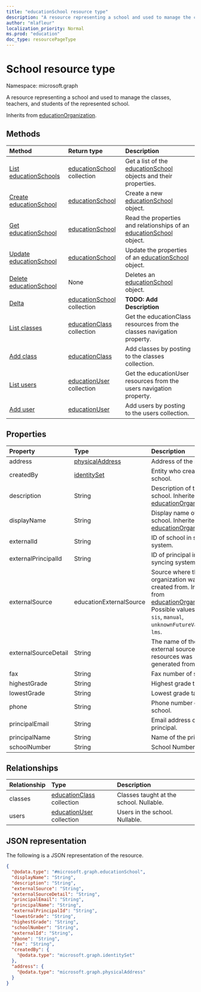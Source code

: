 ```yaml
---
title: "educationSchool resource type"
description: "A resource representing a school and used to manage the classes, teachers, and students of the represented school.  "
author: "mlafleur"
localization_priority: Normal
ms.prod: "education"
doc_type: resourcePageType
---
```


# School resource type

Namespace: microsoft.graph

A resource representing a school and used to manage the classes, teachers, and students of the represented school.

Inherits from [educationOrganization](../resources/educationorganization.md).

## Methods

| Method                                                                       | Return type                                                         | Description                                                                                            |
| :--------------------------------------------------------------------------- | :------------------------------------------------------------------ | :----------------------------------------------------------------------------------------------------- |
| [List educationSchools](../api/educationschool-list.md)                      | [educationSchool](../resources/educationschool.md) collection       | Get a list of the [educationSchool](../resources/educationschool.md) objects and their properties.     |
| [Create educationSchool](../api/educationschool-create.md)                   | [educationSchool](../resources/educationschool.md)                  | Create a new [educationSchool](../resources/educationschool.md) object.                                |
| [Get educationSchool](../api/educationschool-get.md)                         | [educationSchool](../resources/educationschool.md)                  | Read the properties and relationships of an [educationSchool](../resources/educationschool.md) object. |
| [Update educationSchool](../api/educationschool-update.md)                   | [educationSchool](../resources/educationschool.md)                  | Update the properties of an [educationSchool](../resources/educationschool.md) object.                 |
| [Delete educationSchool](../api/educationschool-delete.md)                   | None                                                                | Deletes an [educationSchool](../resources/educationschool.md) object.                                  |
| [Delta](../api/educationschool-delta.md)                                     | [educationSchool](../resources/educationschool.md) collection       | **TODO: Add Description**                                                                              |
| [List classes](../api/educationschool-list-classes.md)                       | [educationClass](../resources/educationclass.md) collection         | Get the educationClass resources from the classes navigation property.                                 |
| [Add class](../api/educationschool-post-classes.md)                 | [educationClass](../resources/educationclass.md)                    | Add classes by posting to the classes collection.                                                      |
| [List users](../api/educationschool-list-users.md)                           | [educationUser](../resources/educationuser.md) collection           | Get the educationUser resources from the users navigation property.                                    |
| [Add user](../api/educationschool-post-users.md)                    | [educationUser](../resources/educationuser.md)                      | Add users by posting to the users collection.                                                          |

## Properties

| Property             | Type                                               | Description                                                                                                                                                                                        |
| :------------------- | :------------------------------------------------- | :------------------------------------------------------------------------------------------------------------------------------------------------------------------------------------------------- |
| address              | [physicalAddress](../resources/physicaladdress.md) | Address of the school.                                                                                                                                                                             |
| createdBy            | [identitySet](../resources/identityset.md)         | Entity who created the school.                                                                                                                                                                     |
| description          | String                                             | Description of the school. Inherited from [educationOrganization](../resources/educationorganization.md)                                                                                           |
| displayName          | String                                             | Display name of the school. Inherited from [educationOrganization](../resources/educationorganization.md)                                                                                          |
| externalId           | String                                             | ID of school in syncing system.                                                                                                                                                                    |
| externalPrincipalId  | String                                             | ID of principal in syncing system.                                                                                                                                                                 |
| externalSource       | educationExternalSource                            | Source where this organization was created from. Inherited from [educationOrganization](../resources/educationorganization.md). Possible values are: `sis`, `manual`, `unknownFutureValue`, `lms`. |
| externalSourceDetail | String                                             | The name of the external source this resources was generated from.                                                                                                                                 |
| fax                  | String                                             | Fax number of school.                                                                                                                                                                              |
| highestGrade         | String                                             | Highest grade taught.                                                                                                                                                                              |
| lowestGrade          | String                                             | Lowest grade taught.                                                                                                                                                                               |
| phone                | String                                             | Phone number of school.                                                                                                                                                                            |
| principalEmail       | String                                             | Email address of the principal.                                                                                                                                                                    |
| principalName        | String                                             | Name of the principal.                                                                                                                                                                             |
| schoolNumber         | String                                             | School Number.                                                                                                                                                                                     |

## Relationships

| Relationship | Type                                                        | Description                             |
| :----------- | :---------------------------------------------------------- | :-------------------------------------- |
| classes      | [educationClass](../resources/educationclass.md) collection | Classes taught at the school. Nullable. |
| users        | [educationUser](../resources/educationuser.md) collection   | Users in the school. Nullable.          |

## JSON representation

The following is a JSON representation of the resource.

<!-- {
  "blockType": "resource",
  "keyProperty": "id",
  "@odata.type": "microsoft.graph.educationSchool",
  "baseType": "microsoft.education.rostering.api.educationOrganization",
  "openType": false
}
-->

```json
{
  "@odata.type": "#microsoft.graph.educationSchool",
  "displayName": "String",
  "description": "String",
  "externalSource": "String",
  "externalSourceDetail": "String",
  "principalEmail": "String",
  "principalName": "String",
  "externalPrincipalId": "String",
  "lowestGrade": "String",
  "highestGrade": "String",
  "schoolNumber": "String",
  "externalId": "String",
  "phone": "String",
  "fax": "String",
  "createdBy": {
    "@odata.type": "microsoft.graph.identitySet"
  },
  "address": {
    "@odata.type": "microsoft.graph.physicalAddress"
  }
}
```
